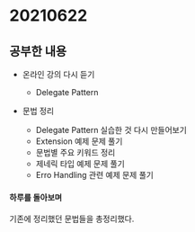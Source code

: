 # 20210622

## 공부한 내용
+ 온라인 강의 다시 듣기
  - Delegate Pattern

+ 문법 정리
  - Delegate Pattern 실습한 것 다시 만들어보기
  - Extension 예제 문제 풀기
  - 문법별 주요 키워드 정리
  - 제네릭 타입 예제 문제 풀기
  - Erro Handling 관련 예제 문제 풀기

#### 하루를 돌아보며
기존에 정리했던 문법들을 총정리했다.
